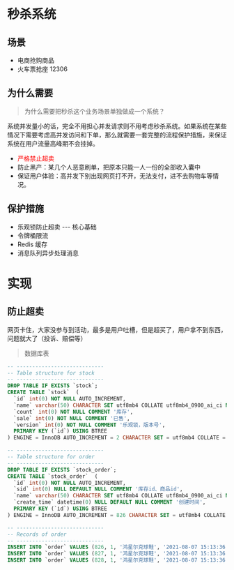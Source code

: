 # 秒杀系统

## 场景

- 电商抢购商品
- 火车票抢座 12306

## 为什么需要

> 为什么需要把秒杀这个业务场景单独做成一个系统？

系统并发量小的话，完全不用担心并发请求则不用考虑秒杀系统。如果系统在某些情况下需要考虑高并发访问和下单，那么就需要一套完整的流程保护措施，来保证系统在用户流量高峰期不会挂掉。

- <span style="color:red">严格禁止超卖</span>
- 防止黑产：某几个人恶意刷单，把原本只能一人一份的全部收入囊中
- 保证用户体验：高并发下别出现网页打不开，无法支付，进不去购物车等情况。

## 保护措施

- 乐观锁防止超卖 --- 核心基础
- 令牌桶限流
- Redis 缓存
- 消息队列异步处理消息

# 实现

## 防止超卖

网页卡住，大家没参与到活动，最多是用户吐槽，但是超买了，用户拿不到东西，问题就大了（投诉、赔偿等）

> 数据库表

```sql
-- ----------------------------
-- Table structure for stock
-- ----------------------------
DROP TABLE IF EXISTS `stock`;
CREATE TABLE `stock`  (
  `id` int(0) NOT NULL AUTO_INCREMENT,
  `name` varchar(50) CHARACTER SET utf8mb4 COLLATE utf8mb4_0900_ai_ci NOT NULL COMMENT '名称',
  `count` int(0) NOT NULL COMMENT '库存',
  `sale` int(0) NOT NULL COMMENT '已售',
  `version` int(0) NOT NULL COMMENT '乐观锁，版本号',
  PRIMARY KEY (`id`) USING BTREE
) ENGINE = InnoDB AUTO_INCREMENT = 2 CHARACTER SET = utf8mb4 COLLATE = utf8mb4_0900_ai_ci ROW_FORMAT = Dynamic;

-- ----------------------------
-- Table structure for order
-- ----------------------------
DROP TABLE IF EXISTS `stock_order`;
CREATE TABLE `stock_order`  (
  `id` int(0) NOT NULL AUTO_INCREMENT,
  `sid` int(0) NULL DEFAULT NULL COMMENT '库存id、商品id',
  `name` varchar(50) CHARACTER SET utf8mb4 COLLATE utf8mb4_0900_ai_ci NULL DEFAULT NULL COMMENT '商品名称',
  `create_time` datetime(0) NULL DEFAULT NULL COMMENT '创建时间',
  PRIMARY KEY (`id`) USING BTREE
) ENGINE = InnoDB AUTO_INCREMENT = 826 CHARACTER SET = utf8mb4 COLLATE = utf8mb4_0900_ai_ci ROW_FORMAT = Dynamic;

-- ----------------------------
-- Records of order
-- ----------------------------
INSERT INTO `order` VALUES (826, 1, '鸿星尔克球鞋', '2021-08-07 15:13:36');
INSERT INTO `order` VALUES (827, 1, '鸿星尔克球鞋', '2021-08-07 15:13:36');
INSERT INTO `order` VALUES (828, 1, '鸿星尔克球鞋', '2021-08-07 15:13:36');

```

